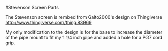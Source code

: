 #Stevenson Screen Parts

The Stevenson screen is remixed from Galto2000's design on Thingiverse http://www.thingiverse.com/thing:83969

My only modification to the design is for the base to increase the diameter of the pipe mount to fit my 1 1/4 inch pipe and added a hole for a PG7 cord grip.
